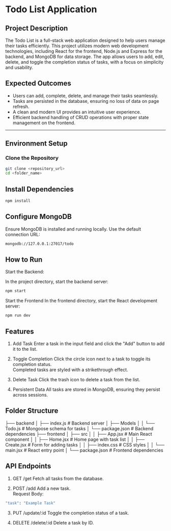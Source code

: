 # Todo List Application

## **Project Description**
The Todo List is a full-stack web application designed to help users manage their tasks efficiently. This project utilizes modern web development technologies, including React for the frontend, Node.js and Express for the backend, and MongoDB for data storage. The app allows users to add, edit, delete, and toggle the completion status of tasks, with a focus on simplicity and usability.

## **Expected Outcomes**
- Users can add, complete, delete, and manage their tasks seamlessly.
- Tasks are persisted in the database, ensuring no loss of data on page refresh.
- A clean and modern UI provides an intuitive user experience.
- Efficient backend handling of CRUD operations with proper state management on the frontend.

---

## **Environment Setup**

### Clone the Repository
```bash
git clone <repository_url>
cd <folder_name>
```

## **Install Dependencies**
```bash
npm install
```

## **Configure MongoDB**
Ensure MongoDB is installed and running locally. Use the default connection URL:
```bash
mongodb://127.0.0.1:27017/todo
```

## **How to Run**
Start the Backend:

In the project directory, start the backend server:
```bash
npm start
```
Start the Frontend
In the frontend directory, start the React development server:
```bash
npm run dev
```

## **Features**

1. Add Task
Enter a task in the input field and click the "Add" button to add it to the list.

2. Toggle Completion
Click the circle icon next to a task to toggle its completion status.  
Completed tasks are styled with a strikethrough effect.  

3. Delete Task
Click the trash icon to delete a task from the list.

4. Persistent Data
All tasks are stored in MongoDB, ensuring they persist across sessions.

## **Folder Structure**

├── backend
│   ├── index.js          # Backend server
│   ├── Models
│   │   └── Todo.js       # Mongoose schema for tasks
│   └── package.json      # Backend dependencies
├── frontend
│   ├── src
│   │   ├── App.jsx       # Main React component
│   │   ├── Home.jsx      # Home page with task list
│   │   ├── Create.jsx    # Form for adding tasks
│   │   ├── index.css     # CSS styles
│   │   └── main.jsx      # React entry point
│   └── package.json      # Frontend dependencies

## **API Endpoints**

1. GET /get
Fetch all tasks from the database.  

2. POST /add
Add a new task.  
Request Body:  
```bash
"task": "Example Task"
```

3. PUT /update/:id
Toggle the completion status of a task.

4. DELETE /delete/:id
Delete a task by ID.